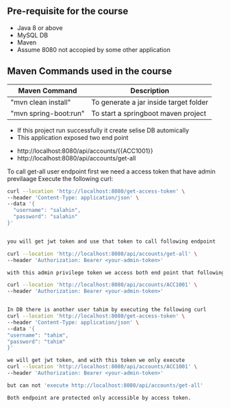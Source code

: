 ## Pre-requisite for the course
- Java 8 or above
- MySQL DB 
- Maven 
- Assume 8080 not accopied by some other application

## Maven Commands used in the course

|     Maven Command       |     Description          |
| ------------- | ------------- |
| "mvn clean install" | To generate a jar inside target folder |
| "mvn spring-boot:run" | To start a springboot maven project |


- If this project run successfully it create selise DB automically
- This application exposed two end point

* http://localhost:8080/api/accounts/{{ACC1001}}
* http://localhost:8080/api/accounts/get-all 


To call get-all user endpoint 
    first we need a access token that have admin previlaage 
Execute the following curl:

```bash
curl --location 'http://localhost:8080/get-access-token' \
--header 'Content-Type: application/json' \
--data '{
  "username": "salahin",
  "password": "salahin"
}'


you will get jwt token and use that token to call following endpoint

curl --location 'http://localhost:8080/api/accounts/get-all' \
--header 'Authorization: Bearer <your-admin-token>'

with this admin privilege token we access both end point that following as well

curl --location 'http://localhost:8080/api/accounts/ACC1001' \
--header 'Authorization: Bearer <your-admin-token>'


In DB there is another user tahim by executing the following curl
curl --location 'http://localhost:8080/get-access-token' \
--header 'Content-Type: application/json' \
--data '{
"username": "tahim",
"password": "tahim"
}'

we will get jwt token, and with this token we only execute
curl --location 'http://localhost:8080/api/accounts/ACC1001' \
--header 'Authorization: Bearer <your-admin-token>'

but can not 'execute http://localhost:8080/api/accounts/get-all'

Both endpoint are protected only accessible by access token.
